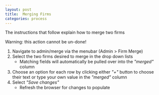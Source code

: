 ```yaml
---
layout: post
title:  Merging Firms
categories: process
---
```

The instructions that follow explain how to merge two firms

Warning: this action cannot be un-done! 

1. Navigate to admin/merge via the menubar (Admin > Firm Merge)
2. Select the two firms desired to merge in the drop down lists
	- Matching fields will automatically be pulled over into the *"merged"* column
3. Choose an option for each row by clicking either *"+"* button to choose their text or type your own value in the *"merged"* column
4. Select *"Save changes"*
	- Refresh the browser for changes to populate